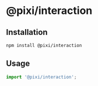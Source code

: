 # @pixi/interaction

## Installation

```bash
npm install @pixi/interaction
```

## Usage

```js
import '@pixi/interaction';
```